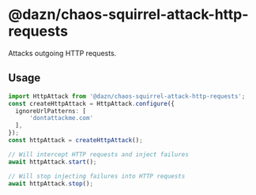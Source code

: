 
# @dazn/chaos-squirrel-attack-http-requests

Attacks outgoing HTTP requests.

## Usage

```ts
import HttpAttack from '@dazn/chaos-squirrel-attack-http-requests';
const createHttpAttack = HttpAttack.configure({
  ignoreUrlPatterns: [
      'dontattackme.com'
  ],
});
const httpAttack = createHttpAttack();

// Will intercept HTTP requests and inject failures
await httpAttack.start();

// Will stop injecting failures into HTTP requests
await httpAttack.stop();
```
